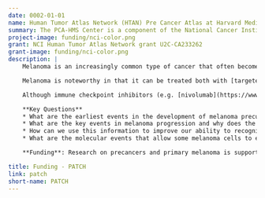 ```yaml
---
date: 0002-01-01
name: Human Tumor Atlas Network (HTAN) Pre Cancer Atlas at Harvard Medical School
summary: The PCA-HMS Center is a component of the National Cancer Institute Human Tumor Atlas Network (HTAN), a multi-center program within the National Cancer Institute that emerged from the Beau Biden Cancer Moonshot Initiative.
project-image: funding/nci-color.png
grant: NCI Human Tumor Atlas Network grant U2C-CA233262
grant-image: funding/nci-color.png
description: |
    Melanoma is an increasingly common type of cancer that often becomes metastatic when quite small, making melanoma a dangerous disease. Routine surveillance of the skin, followed by removal of lesions suspicious for cutaneous melanoma, is common in many developed countries. However, surveillance and staging are not perfect and some dangerous lesions slip through. Moreover, individuals with less access to healthcare do not benefit from regular monitoring and some times of melanoma (e.g. acral lentiginous melanoma) are underdiagnosed and undertreated, particularly in people of color. By improving our understanding of the sequence of molecular events that drive melanoma, the Melanoma Atlas will improve diagnosis, staging, and disease management.

    Melanoma is noteworthy in that it can be treated both with [targeted therapy](https://www.nejm.org/doi/full/10.1056/NEJMoa1406037) (inhibitors of the RAF and MEK kinases for the ~50% cutaneous melanomas carrying BRAF mutations) and with [immunotherapy](https://www.nejm.org/doi/full/10.1056/nejmoa1302369) (inhibitors of the PD-1 and CTLA-4 checkpoint proteins). Understanding precisely why these therapies achieve longer and deeper remission in some patients than others is not only relevant to understanding targeted and immunotherapy in general, but also to improving patient care--choosing among treatment options at the level of individual patients is not always straightforward. The importance of understanding the high responsiveness of melanoma immunotherapy is increasing since many other types of solid cancer have proven to be much more resistant to immune therapy.

    Although immune checkpoint inhibitors (e.g. [nivolumab](https://www.opdivo.com/) and [ipilimumab](https://www.yervoy.com/))

    **Key Questions**  
    * What are the earliest events in the development of melanoma precursors? How might these precursors be identified diagnostically and eradicated therapeutically?
    * What are the key events in melanoma progression and why does the immune system successfully clear many pre-melanomas but fail to stop others?
    * How can we use this information to improve our ability to recognize the subset of primary melanomas that are at high risk of progression to metastatic disease?
    * What are the molecular events that allow some melanoma cells to escape therapy and survive as residual disease from which disseminated cancer can re-arise?

    **Funding**: Research on precancers and primary melanoma is supported by the [NCI Human Tumor Atlas Network](https://www.cancer.gov/research/key-initiatives/moonshot-cancer-initiative/implementation/human-tumor-atlas) (Grant U2C-CA233262). [HTAN](https://doi.org/10.1016/j.cell.2020.03.053) aims to generate, publicly-accessible data on the spatial, genetic and epigenetic features of common human cancers and precancers. Research on advanced and metastatic melanomas are supported by the [NCI Cancer Systems Biology Program](https://csbconsortium.org/) (Grant U54-CA225088). Additional support is provided by the Ludwig Center at [Harvard Medical School](https://ludwigcenter.hms.harvard.edu/).

title: Funding - PATCH
link: patch
short-name: PATCH
---
```

